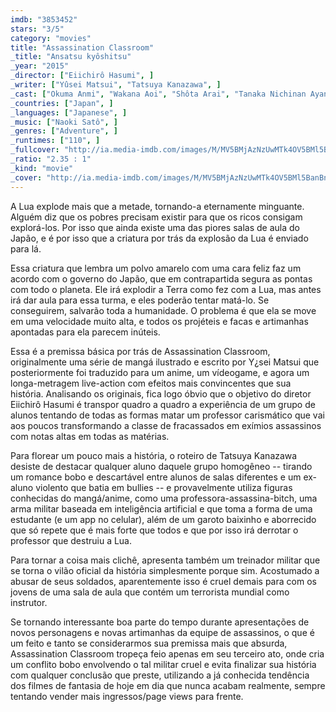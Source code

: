 ```yaml
---
imdb: "3853452"
stars: "3/5"
category: "movies"
title: "Assassination Classroom"
_title: "Ansatsu kyôshitsu"
_year: "2015"
_director: ["Eiichirô Hasumi", ]
_writer: ["Yûsei Matsui", "Tatsuya Kanazawa", ]
_cast: ["Okuma Anmi", "Wakana Aoi", "Shôta Arai", "Tanaka Nichinan Ayano", "Ozawa Guami", "Miyahara Hana-on", "Kanna Hashimoto", "Riku Ichikawa", "Jiyoung Kang", ]
_countries: ["Japan", ]
_languages: ["Japanese", ]
_music: ["Naoki Satô", ]
_genres: ["Adventure", ]
_runtimes: ["110", ]
_fullcover: "http://ia.media-imdb.com/images/M/MV5BMjAzNzUwMTk4OV5BMl5BanBnXkFtZTgwOTE2MjAwNTE@.jpg"
_ratio: "2.35 : 1"
_kind: "movie"
_cover: "http://ia.media-imdb.com/images/M/MV5BMjAzNzUwMTk4OV5BMl5BanBnXkFtZTgwOTE2MjAwNTE@._V1._SX100_SY137_.jpg"
---
```

A Lua explode mais que a metade, tornando-a eternamente minguante. Alguém diz que os pobres precisam existir para que os ricos consigam explorá-los. Por isso que ainda existe uma das piores salas de aula do Japão, e é por isso que a criatura por trás da explosão da Lua é enviado para lá.

Essa criatura que lembra um polvo amarelo com uma cara feliz faz um acordo com o governo do Japão, que em contrapartida segura as pontas com todo o planeta. Ele irá explodir a Terra como fez com a Lua, mas antes irá dar aula para essa turma, e eles poderão tentar matá-lo. Se conseguirem, salvarão toda a humanidade. O problema é que ela se move em uma velocidade muito alta, e todos os projéteis e facas e artimanhas apontadas para ela parecem inúteis.

Essa é a premissa básica por trás de Assassination Classroom, originalmente uma série de mangá ilustrado e escrito por Y¿sei Matsui que posteriormente foi traduzido para um anime, um vídeogame, e agora um longa-metragem live-action com efeitos mais convincentes que sua história. Analisando os originais, fica logo óbvio que o objetivo do diretor Eiichirô Hasumi é transpor quadro a quadro a experiência de um grupo de alunos tentando de todas as formas matar um professor carismático que vai aos poucos transformando a classe de fracassados em exímios assassinos com notas altas em todas as matérias.

Para florear um pouco mais a história, o roteiro de Tatsuya Kanazawa desiste de destacar qualquer aluno daquele grupo homogêneo -- tirando um romance bobo e descartável entre alunos de salas diferentes e um ex-aluno violento que batia em bullies -- e provavelmente utiliza figuras conhecidas do mangá/anime, como uma professora-assassina-bitch, uma arma militar baseada em inteligência artificial e que toma a forma de uma estudante (e um app no celular), além de um garoto baixinho e aborrecido que só repete que é mais forte que todos e que por isso irá derrotar o professor que destruiu a Lua.

Para tornar a coisa mais clichê, apresenta também um treinador militar que se torna o vilão oficial da história simplesmente porque sim. Acostumado a abusar de seus soldados, aparentemente isso é cruel demais para com os jovens de uma sala de aula que contém um terrorista mundial como instrutor.

Se tornando interessante boa parte do tempo durante apresentações de novos personagens e novas artimanhas da equipe de assassinos, o que é um feito e tanto se considerarmos sua premissa mais que absurda, Assassination Classroom tropeça feio apenas em seu terceiro ato, onde cria um conflito bobo envolvendo o tal militar cruel e evita finalizar sua história com qualquer conclusão que preste, utilizando a já conhecida tendência dos filmes de fantasia de hoje em dia que nunca acabam realmente, sempre tentando vender mais ingressos/page views para frente.
